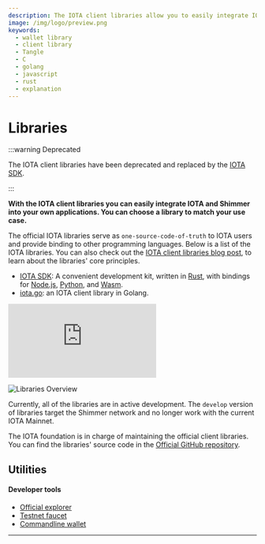 ```yaml
---
description: The IOTA client libraries allow you to easily integrate IOTA into your own applications.
image: /img/logo/preview.png
keywords:
  - wallet library
  - client library
  - Tangle
  - C
  - golang
  - javascript
  - rust
  - explanation
---
```


# Libraries

:::warning Deprecated

The IOTA client libraries have been deprecated and replaced by the [IOTA SDK](/iota-sdk/welcome).

:::

**With the IOTA client libraries you can easily integrate IOTA and Shimmer into your own applications. You can choose a library to match your use case.**

The official IOTA libraries serve as `one-source-code-of-truth` to IOTA users and provide binding to other programming languages. Below is a list of the IOTA libraries. You can also check out the [IOTA client libraries blog post](https://blog.iota.org/the-new-iota-client-libraries-harder-better-faster-stronger/), to learn about the libraries' core principles.

- [IOTA SDK](/iota-sdk/welcome): A convenient development kit, written
  in [Rust](/iota-sdk/getting-started/rust), with bindings for
  [Node.js](/iota-sdk/getting-started/nodejs),
  [Python](/iota-sdk/getting-started/python), and [Wasm](/iota-sdk/getting-started/wasm).
- [iota.go](https://github.com/iotaledger/iota.go/tree/v3): an IOTA client library in Golang.

<div class="iframe-wrapper">
<iframe src="https://www.youtube.com/embed/N2VW3zJQmso" frameborder="0" allow="accelerometer; autoplay; clipboard-write; encrypted-media; gyroscope; picture-in-picture" allowfullscreen></iframe>
</div>

![Libraries Overview](/img/stardust_explanations/libraries/overview/libraries.svg)

Currently, all of the libraries are in active development. The `develop` version of libraries target the Shimmer network and no longer work with the current IOTA Mainnet.

The IOTA foundation is in charge of maintaining the official client libraries. You can find the libraries' source code in the [Official GitHub repository](https://github.com/iotaledger).

## Utilities

#### **Developer tools**

- [Official explorer](https://explorer.iota.org/mainnet)
- [Testnet faucet](https://)
- [Commandline wallet](https://github.com/iotaledger/cli-wallet)

---
